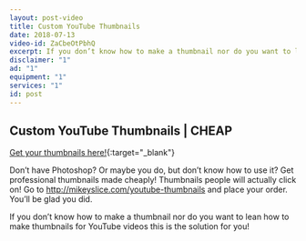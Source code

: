 ```yaml
---
layout: post-video
title: Custom YouTube Thumbnails
date: 2018-07-13
video-id: ZaCbeOtPbhQ
excerpt: If you don’t know how to make a thumbnail nor do you want to lean how to make thumbnails for YouTube videos this is the solution for you!
disclaimer: "1"
ad: "1"
equipment: "1"
services: "1"
id: post
---
```


## Custom YouTube Thumbnails | CHEAP

[Get your thumbnails here!](/youtube-thumbnails){:target="_blank"}

Don’t have Photoshop? Or maybe you do, but don’t know how to use it? Get professional thumbnails made cheaply! Thumbnails people will actually click on! Go to http://mikeyslice.com/youtube-thumbnails and place your order. You’ll be glad you did.

If you don’t know how to make a thumbnail nor do you want to lean how to make thumbnails for YouTube videos this is the solution for you!